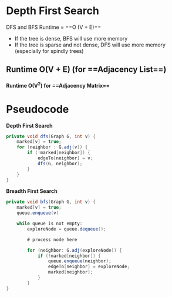 # Depth First Search

DFS and BFS Runtime = ==O (V + E)==

- If the tree is dense, BFS will use more memory
- If the tree is sparse and not dense, DFS will use more memory (especially for spindly trees)


## Runtime O(V + E) (for ==Adjacency List==)
#### Runtime O(V<sup>2</sup>) for ==Adjacency Matrix==


# Pseudocode

**Depth First Search**
```java
private void dfs(Graph G, int v) {
    marked[v] = true;
    for (neighbor : G.adj(v)) {
        if (!marked[neighbor]) {
            edgeTo[neighbor] = v;
            dfs(G, neighbor);
        }
    }
}
```


**Breadth First Search**
```java
private void bfs(Graph G, int v) {
    marked[v] = true;
    queue.enqueue(v)

    while queue is not empty:
        exploreNode = queue.dequeue();

        # process node here

        for (neighbor: G.adj(exploreNode)) {
            if (!marked[neighbor]) {
                queue.enqueue(neighbor);
                edgeTo[neighbor] = exploreNode;
                marked[neighbor];
            }
        }
}
```
